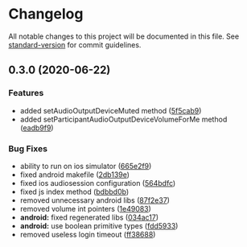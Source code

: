 # Changelog

All notable changes to this project will be documented in this file. See [standard-version](https://github.com/conventional-changelog/standard-version) for commit guidelines.

## 0.3.0 (2020-06-22)


### Features

* added setAudioOutputDeviceMuted method ([5f5cab9](https://github.com/lucienbl/react-native-vivox/commit/5f5cab965e6b88d43e7199b831353863e65cf907))
* added setParticipantAudioOutputDeviceVolumeForMe method ([eadb9f9](https://github.com/lucienbl/react-native-vivox/commit/eadb9f904b2cfa3375d2c76c75019bda66a98a93))


### Bug Fixes

* ability to run on ios simulator ([665e2f9](https://github.com/lucienbl/react-native-vivox/commit/665e2f9226ea2d084bb97438dea23091ecfec52b))
* fixed android makefile ([2db139e](https://github.com/lucienbl/react-native-vivox/commit/2db139ef0fdc38bcd3ee1c9fddba35613a79c141))
* fixed ios audiosession configuration ([564bdfc](https://github.com/lucienbl/react-native-vivox/commit/564bdfc245e29e9ff5ebf6707eca4ddd566cb549))
* fixed js index method ([bdbbd0b](https://github.com/lucienbl/react-native-vivox/commit/bdbbd0b0e54b609e45e4e2be18ba500447c7e5c5))
* removed unnecessary android libs ([87f2e37](https://github.com/lucienbl/react-native-vivox/commit/87f2e371b91a86c313e215b8d422d71d4e082569))
* removed volume int pointers ([1e49083](https://github.com/lucienbl/react-native-vivox/commit/1e4908318098c7b438f6cba6fb3407820b9cb2a0))
* **android:** fixed regenerated libs ([034ac17](https://github.com/lucienbl/react-native-vivox/commit/034ac17b1898871ca4ea4f6be8aa5f830533223d))
* **android:** use boolean primitive types ([fdd5933](https://github.com/lucienbl/react-native-vivox/commit/fdd5933112e348eddb4015bd21bf4fe9539b8718))
* removed useless login timeout ([ff38688](https://github.com/lucienbl/react-native-vivox/commit/ff386886bbdb99c73347edc8a853ebc566f72cd3))
